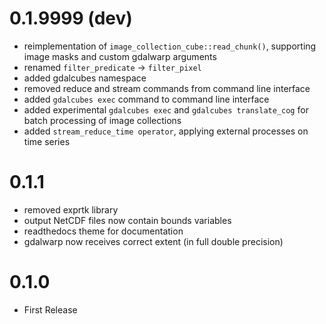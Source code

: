 

# 0.1.9999 (dev)

* reimplementation of `image_collection_cube::read_chunk()`, supporting image masks and custom gdalwarp arguments
* renamed `filter_predicate` -> `filter_pixel`
* added gdalcubes namespace
* removed reduce and stream commands from command line interface
* added `gdalcubes exec` command to command line interface
* added experimental `gdalcubes exec` and `gdalcubes translate_cog` for batch processing of image collections
* added `stream_reduce_time operator`, applying external processes on time series


# 0.1.1

* removed exprtk library
* output NetCDF files now contain bounds variables
* readthedocs theme for documentation
* gdalwarp now receives correct extent (in full double precision)

# 0.1.0

* First Release